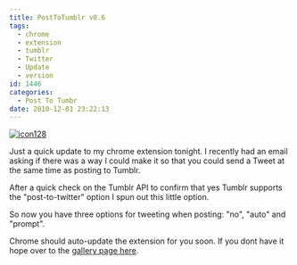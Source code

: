 ```yaml
---
title: PostToTumblr v0.6
tags:
  - chrome
  - extension
  - tumblr
  - Twitter
  - Update
  - version
id: 1446
categories:
  - Post To Tumbr
date: 2010-12-01 23:22:13
---
```


[![](https://mikecann.co.uk/wp-content/uploads/2010/12/icon128.png "icon128")](https://mikecann.co.uk/wp-content/uploads/2010/12/icon128.png)

Just a quick update to my chrome extension tonight. I recently had an email asking if there was a way I could make it so that you could send a Tweet at the same time as posting to Tumblr.

After a quick check on the Tumblr API to confirm that yes Tumblr supports the "post-to-twitter" option I spun out this little option.

So now you have three options for tweeting when posting: "no", "auto" and "prompt".

Chrome should auto-update the extension for you soon. If you dont have it hope over to the [gallery page here](https://chrome.google.com/extensions/detail/dbpicbbcpanckagpdjflgojlknomoiah?hl=en).